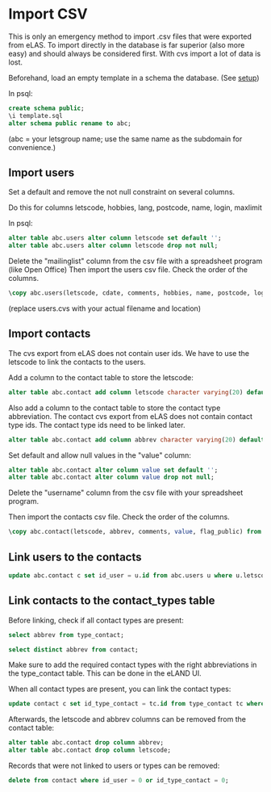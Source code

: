 # Import CSV

This is only an emergency method to import .csv files that were exported from eLAS.
To import directly in the database is far superior (also more easy) and should always be considered
first. With cvs import a lot of data is lost.

Beforehand, load an empty template in a schema the database. (See [setup](https://github.com/eeemarv/eland/setup/full_schema_30000.sql))

In psql:

```sql
create schema public;
\i template.sql
alter schema public rename to abc;
```

(abc = your letsgroup name; use the same name as the subdomain for convenience.)

## Import users

Set a default and remove the not null constraint on several columns.

Do this for columns letscode, hobbies, lang, postcode, name, login, maxlimit

In psql:

```sql
alter table abc.users alter column letscode set default '';
alter table abc.users alter column letscode drop not null;
```

Delete the "mailinglist" column from the csv file with a spreadsheet program (like Open Office)
Then import the users csv file.
Check the order of the columns.

```sql
\copy abc.users(letscode, cdate, comments, hobbies, name, postcode, login, password, accountrole, status, lastlogin, minlimit, fullname, admincomment, adate) from 'users.csv' delimiter ',' csv header;
```

(replace users.cvs with your actual filename and location)

## Import contacts

The cvs export from eLAS does not contain user ids.
We have to use the letscode to link the contacts to the users.

Add a column to the contact table to store the letscode:

```sql
alter table abc.contact add column letscode character varying(20) default '';
```

Also add a column to the contact table to store the contact type abbreviation.
The contact cvs export from eLAS does not contain contact type ids.
The contact type ids need to be linked later.

```sql
alter table abc.contact add column abbrev character varying(20) default '';
```

Set default and allow null values in the "value" column:

```sql
alter table abc.contact alter column value set default '';
alter table abc.contact alter column value drop not null;
```

Delete the "username" column from the csv file with your spreadsheet program.

Then import the contacts csv file.
Check the order of the columns.

```sql
\copy abc.contact(letscode, abbrev, comments, value, flag_public) from 'contacts.csv' delimiter ',' csv header;
```

## Link users to the contacts

```sql
update abc.contact c set id_user = u.id from abc.users u where u.letscode = c.letscode;
```

## Link contacts to the contact_types table

Before linking, check if all contact types are present:

```sql
select abbrev from type_contact;
```

```sql
select distinct abbrev from contact;
```

Make sure to add the required contact types with the right abbreviations in the type_contact table.
This can be done in the eLAND UI.

When all contact types are present, you can link the contact types:

```sql
update contact c set id_type_contact = tc.id from type_contact tc where c.abbrev = tc.abbrev;
```

Afterwards, the letscode and abbrev columns can be removed from the contact table:

```sql
alter table abc.contact drop column abbrev;
alter table abc.contact drop column letscode;
```

Records that were not linked to users or types can be removed:

```sql
delete from contact where id_user = 0 or id_type_contact = 0;
```